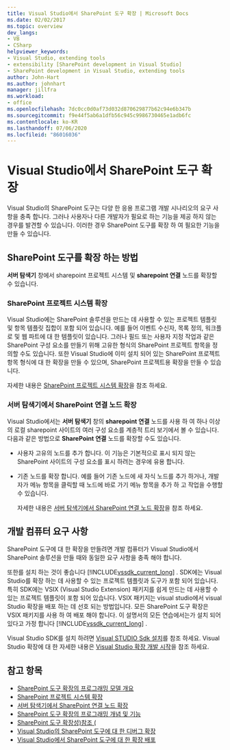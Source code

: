 ```yaml
---
title: Visual Studio에서 SharePoint 도구 확장 | Microsoft Docs
ms.date: 02/02/2017
ms.topic: overview
dev_langs:
- VB
- CSharp
helpviewer_keywords:
- Visual Studio, extending tools
- extensibility [SharePoint development in Visual Studio]
- SharePoint development in Visual Studio, extending tools
author: John-Hart
ms.author: johnhart
manager: jillfra
ms.workload:
- office
ms.openlocfilehash: 7dc0cc0d0af73d032d870629877b62c94e6b347b
ms.sourcegitcommit: f9e44f5ab6a1dfb56c945c9986730465e1adb6fc
ms.contentlocale: ko-KR
ms.lasthandoff: 07/06/2020
ms.locfileid: "86016036"
---
```

# <a name="extend-the-sharepoint-tools-in-visual-studio"></a>Visual Studio에서 SharePoint 도구 확장
  Visual Studio의 SharePoint 도구는 다양 한 응용 프로그램 개발 시나리오의 요구 사항을 충족 합니다. 그러나 사용자나 다른 개발자가 필요로 하는 기능을 제공 하지 않는 경우를 발견할 수 있습니다. 이러한 경우 SharePoint 도구를 확장 하 여 필요한 기능을 만들 수 있습니다.

## <a name="how-to-extend-the-sharepoint-tools"></a>SharePoint 도구를 확장 하는 방법
 **서버 탐색기** 창에서 sharepoint 프로젝트 시스템 및 **sharepoint 연결** 노드를 확장할 수 있습니다.

### <a name="extend-the-sharepoint-project-system"></a>SharePoint 프로젝트 시스템 확장
 Visual Studio에는 SharePoint 솔루션을 만드는 데 사용할 수 있는 프로젝트 템플릿 및 항목 템플릿 집합이 포함 되어 있습니다. 예를 들어 이벤트 수신자, 목록 정의, 워크플로 및 웹 파트에 대 한 템플릿이 있습니다. 그러나 필드 또는 사용자 지정 작업과 같은 SharePoint 구성 요소를 만들기 위해 고유한 형식의 SharePoint 프로젝트 항목을 정의할 수도 있습니다. 또한 Visual Studio에 이미 설치 되어 있는 SharePoint 프로젝트 항목 형식에 대 한 확장을 만들 수 있으며, SharePoint 프로젝트용 확장을 만들 수 있습니다.

 자세한 내용은 [SharePoint 프로젝트 시스템 확장](../sharepoint/extending-the-sharepoint-project-system.md)을 참조 하세요.

### <a name="extend-the-sharepoint-connections-node-in-server-explorer"></a>서버 탐색기에서 SharePoint 연결 노드 확장
 Visual Studio에서는 **서버 탐색기** 창의 **sharepoint 연결** 노드를 사용 하 여 하나 이상의 로컬 sharepoint 사이트의 여러 구성 요소를 계층적 트리 보기에서 볼 수 있습니다. 다음과 같은 방법으로 **SharePoint 연결** 노드를 확장할 수도 있습니다.

- 사용자 고유의 노드를 추가 합니다. 이 기능은 기본적으로 표시 되지 않는 SharePoint 사이트의 구성 요소를 표시 하려는 경우에 유용 합니다.

- 기존 노드를 확장 합니다. 예를 들어 기존 노드에 새 자식 노드를 추가 하거나, 개발자가 메뉴 항목을 클릭할 때 노드에 바로 가기 메뉴 항목을 추가 하 고 작업을 수행할 수 있습니다.

  자세한 내용은 [서버 탐색기에서 SharePoint 연결 노드 확장](../sharepoint/extending-the-sharepoint-connections-node-in-server-explorer.md)을 참조 하세요.

## <a name="development-computer-requirements"></a>개발 컴퓨터 요구 사항
 SharePoint 도구에 대 한 확장을 만들려면 개발 컴퓨터가 Visual Studio에서 SharePoint 솔루션을 만들 때와 동일한 요구 사항을 충족 해야 합니다.

 또한를 설치 하는 것이 좋습니다 [!INCLUDE[vssdk_current_long](../sharepoint/includes/vssdk-current-long-md.md)] . SDK에는 Visual Studio를 확장 하는 데 사용할 수 있는 프로젝트 템플릿과 도구가 포함 되어 있습니다. 특히 SDK에는 VSIX (Visual Studio Extension) 패키지를 쉽게 만드는 데 사용할 수 있는 프로젝트 템플릿이 포함 되어 있습니다. VSIX 패키지는 visual studio에서 visual Studio 확장을 배포 하는 데 선호 되는 방법입니다. 모든 SharePoint 도구 확장은 VSIX 패키지를 사용 하 여 배포 해야 합니다. 이 설명서의 모든 연습에서는가 설치 되어 있다고 가정 합니다 [!INCLUDE[vssdk_current_long](../sharepoint/includes/vssdk-current-long-md.md)] .

 Visual Studio SDK를 설치 하려면 [Visual STUDIO Sdk 설치](../extensibility/installing-the-visual-studio-sdk.md)를 참조 하세요. Visual Studio 확장에 대 한 자세한 내용은 [Visual Studio 확장 개발 시작](../extensibility/starting-to-develop-visual-studio-extensions.md)을 참조 하세요.

## <a name="see-also"></a>참고 항목

- [SharePoint 도구 확장의 프로그래밍 모델 개요](../sharepoint/overview-of-the-programming-model-of-sharepoint-tools-extensions.md)
- [SharePoint 프로젝트 시스템 확장](../sharepoint/extending-the-sharepoint-project-system.md)
- [서버 탐색기에서 SharePoint 연결 노드 확장](../sharepoint/extending-the-sharepoint-connections-node-in-server-explorer.md)
- [SharePoint 도구 확장의 프로그래밍 개념 및 기능](../sharepoint/programming-concepts-and-features-for-sharepoint-tools-extensions.md)
- [SharePoint 도구 확장성&#41;참조 &#40;](../sharepoint/reference-sharepoint-tools-extensibility.md)
- [Visual Studio의 SharePoint 도구에 대 한 디버그 확장](../sharepoint/debugging-extensions-for-the-sharepoint-tools-in-visual-studio.md)
- [Visual Studio에서 SharePoint 도구에 대 한 확장 배포](../sharepoint/deploying-extensions-for-the-sharepoint-tools-in-visual-studio.md)